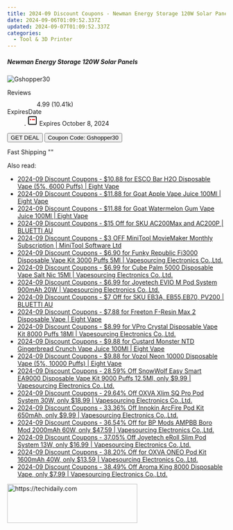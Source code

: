 ```yaml
---
title: 2024-09 Discount Coupons - Newman Energy Storage 120W Solar Panels | Gshopper
date: 2024-09-06T01:09:52.337Z
updated: 2024-09-07T01:09:52.337Z
categories:
  - Tool & 3D Printer
---
```



<div class="max-w-4xl mx-auto grid grid-cols-1 lg:max-w-5xl lg:gap-x-20 lg:grid-cols-2">
  <div class="relative p-3 col-start-1 row-start-1 flex flex-col-reverse rounded-lg bg-gradient-to-t from-black/75 via-black/0 sm:bg-none sm:row-start-2 sm:p-0 lg:row-start-1">
    <h5 class="mt-1 text-lg font-semibold text-white sm:text-slate-900 md:text-2xl dark:sm:text-white">Newman Energy Storage 120W Solar Panels</h5>
  </div>
  
  <div class="col-start-1 col-end-3 row-start-1 grid gap-4 sm:mb-6 sm:grid-cols-4 lg:col-start-2 lg:row-span-6 lg:row-end-6 lg:mb-0 lg:gap-6">
      <img src="&quot;&quot;" onClick="javascript:window.open(decodeURIComponent('%22https%3A%2F%2Fwww.shareasale.com%2Fu.cfm%3Fd%3D1118322%26m%3D97331%26u%3D4338022%22'), '_blank');void(0);" alt="Gshopper30" class="h-60 w-full rounded-lg object-cover sm:col-span-2 sm:h-52 lg:col-span-full" loading="lazy" />
    
  </div>
  <dl class="row-start-2 mt-4 flex items-center text-xs font-medium sm:row-start-3 sm:mt-1 md:mt-2.5 lg:row-start-2">
    <dt class="sr-only">Reviews</dt>
    <dd class="flex items-center text-indigo-600 dark:text-indigo-400">
      <svg width="24" height="24" fill="none" aria-hidden="true" class="mr-1 stroke-current dark:stroke-indigo-500">
        <path d="m12 5 2 5h5l-4 4 2.103 5L12 16l-5.103 3L9 14l-4-4h5l2-5Z" stroke-width="2" stroke-linecap="round" stroke-linejoin="round" />
      </svg>
      <span>4.99 <span class="font-normal text-slate-400">(10.41k)</span></span>
    </dd>
    <dt class="sr-only">ExpiresDate</dt>
    <dd class="flex items-center">
      <svg width="2" height="2" aria-hidden="true" fill="currentColor" class="mx-3 text-slate-300">
        <circle cx="1" cy="1" r="1" />
      </svg>
      <svg width="24" height="24" viewBox="0 0 24 24" fill="none" stroke="currentColor" stroke-width="2">
        <rect x="3" y="3" width="18" height="18" rx="2" fill="#fff" />
        <path d="M6 10L18 10" stroke="red" stroke-width="2" fill="none" />
        <path d="M10 6L10 18" stroke="#fff" stroke-width="2" fill="none" />
      </svg>
      Expires October 8, 2024    </dd>
  </dl>
  <div class="col-start-1 row-start-3 mt-4 self-center sm:col-start-2 sm:row-span-2 sm:row-start-2 sm:mt-0 lg:col-start-1 lg:row-start-3 lg:row-end-4 lg:mt-6">
    <button type="button" onClick="javascript:window.open(decodeURIComponent('%22https%3A%2F%2Fwww.shareasale.com%2Fu.cfm%3Fd%3D1118322%26m%3D97331%26u%3D4338022%22'), '_blank');void(0);" class="rounded-lg bg-red-600 px-3 py-2 text-sm font-medium leading-6 text-white">GET DEAL</button>
    <button type="button" onClick="javascript:window.open(decodeURIComponent('%22https%3A%2F%2Fwww.shareasale.com%2Fu.cfm%3Fd%3D1118322%26m%3D97331%26u%3D4338022%22'), '_blank');void(0);" class="border-dashed border-2 border-indigo-600 bg-green-100 text-sm leading-6 font-medium py-2 px-3 rounded-lg">Coupon Code: Gshopper30</button>
  </div>
  <p class="col-start-1 mt-4 text-sm leading-6 sm:col-span-2 lg:col-span-1 lg:row-start-4 lg:mt-6 dark:text-slate-400">
    Fast Shipping 
""  </p>
</div>
<span class="atpl-alsoreadstyle">Also read:</span>
<div><ul>
<li><a href="https://coupons.techidaily.com/coupon-1081578-share-59344-sale/"><u>2024-09 Discount Coupons - $10.88 for ESCO Bar H2O Disposable Vape (5%, 6000 Puffs) | Eight Vape</u></a></li>
<li><a href="https://coupons.techidaily.com/coupon-1082237-share-59344-sale/"><u>2024-09 Discount Coupons - $11.88 for Goat Apple Vape Juice 100Ml | Eight Vape</u></a></li>
<li><a href="https://coupons.techidaily.com/coupon-1082233-share-59344-sale/"><u>2024-09 Discount Coupons - $11.88 for Goat Watermelon Gum Vape Juice 100Ml | Eight Vape</u></a></li>
<li><a href="https://coupons.techidaily.com/coupon-1046561-share-109567-sale/"><u>2024-09 Discount Coupons - $15 Off for SKU AC200Max and AC200P | BLUETTI AU</u></a></li>
<li><a href="https://coupons.techidaily.com/coupon-1005300-share-115521-sale/"><u>2024-09 Discount Coupons - $3 OFF MiniTool MovieMaker Monthly Subscription | MiniTool Software Ltd</u></a></li>
<li><a href="https://coupons.techidaily.com/coupon-1046291-share-90958-sale/"><u>2024-09 Discount Coupons - $6.90 for Funky Republic Fi3000 Disposable Vape Kit 3000 Puffs 5Ml | Vapesourcing Electronics Co.,Ltd.</u></a></li>
<li><a href="https://coupons.techidaily.com/coupon-1083258-share-90958-sale/"><u>2024-09 Discount Coupons - $6.99 for Cube Palm 5000 Disposable Vape Salt Nic 15Ml | Vapesourcing Electronics Co.,Ltd.</u></a></li>
<li><a href="https://coupons.techidaily.com/coupon-1081711-share-90958-sale/"><u>2024-09 Discount Coupons - $6.99 for Joyetech EVIO M Pod System 900mAh 20W | Vapesourcing Electronics Co.,Ltd.</u></a></li>
<li><a href="https://coupons.techidaily.com/coupon-1046560-share-109567-sale/"><u>2024-09 Discount Coupons - $7 Off for SKU EB3A, EB55,EB70, PV200 | BLUETTI AU</u></a></li>
<li><a href="https://coupons.techidaily.com/coupon-1081572-share-59344-sale/"><u>2024-09 Discount Coupons - $7.88 for Freeton F-Resin Max 2 Disposable Vape | Eight Vape</u></a></li>
<li><a href="https://coupons.techidaily.com/coupon-1051305-share-90958-sale/"><u>2024-09 Discount Coupons - $8.99 for VPro Crystal Disposable Vape Kit 8000 Puffs 18Ml | Vapesourcing Electronics Co.,Ltd.</u></a></li>
<li><a href="https://coupons.techidaily.com/coupon-1082231-share-59344-sale/"><u>2024-09 Discount Coupons - $9.88 for Custard Monster NTD Gingerbread Crunch Vape Juice 100Ml | Eight Vape</u></a></li>
<li><a href="https://coupons.techidaily.com/coupon-1082226-share-59344-sale/"><u>2024-09 Discount Coupons - $9.88 for Vozol Neon 10000 Disposable Vape (5%, 10000 Puffs) | Eight Vape</u></a></li>
<li><a href="https://coupons.techidaily.com/coupon-1056157-share-90958-sale/"><u>2024-09 Discount Coupons - 28.59% Off SnowWolf Easy Smart EA9000 Disposable Vape Kit 9000 Puffs 12.5Ml, only $9.99 | Vapesourcing Electronics Co.,Ltd.</u></a></li>
<li><a href="https://coupons.techidaily.com/coupon-1064892-share-90958-sale/"><u>2024-09 Discount Coupons - 29.64% Off OXVA Xlim SQ Pro Pod System 30W, only $18.99 | Vapesourcing Electronics Co.,Ltd.</u></a></li>
<li><a href="https://coupons.techidaily.com/coupon-1053374-share-90958-sale/"><u>2024-09 Discount Coupons - 33.36% Off Innokin ArcFire Pod Kit 650mAh, only $9.99 | Vapesourcing Electronics Co.,Ltd.</u></a></li>
<li><a href="https://coupons.techidaily.com/coupon-1042015-share-90958-sale/"><u>2024-09 Discount Coupons - 36.54% Off for BP Mods AMPBB Boro Mod 2000mAh 60W, only $47.59 | Vapesourcing Electronics Co.,Ltd.</u></a></li>
<li><a href="https://coupons.techidaily.com/coupon-1068822-share-90958-sale/"><u>2024-09 Discount Coupons - 37.05% Off Joyetech eRoll Slim Pod System 13W, only $16.99 | Vapesourcing Electronics Co.,Ltd.</u></a></li>
<li><a href="https://coupons.techidaily.com/coupon-1051290-share-90958-sale/"><u>2024-09 Discount Coupons - 38.20% Off for OXVA ONEO Pod Kit 1600mAh 40W, only $13.59 | Vapesourcing Electronics Co.,Ltd.</u></a></li>
<li><a href="https://coupons.techidaily.com/coupon-1072465-share-90958-sale/"><u>2024-09 Discount Coupons - 38.49% Off Aroma King 8000 Disposable Vape, only $7.99 | Vapesourcing Electronics Co.,Ltd.</u></a></li>
</ul></div>

<ins class="adsbygoogle"
      style="display:block"
      data-ad-client="ca-pub-7571918770474297"
      data-ad-slot="8358498916"
      data-ad-format="auto"
      data-full-width-responsive="true"></ins>
<!-- affiliate ads begin -->
<a href="https://aligracehair.sjv.io/c/5597632/2115932/19272" target="_top" id="2115932">
  <img src="//a.impactradius-go.com/display-ad/19272-2115932" border="0" alt="https://techidaily.com" width="300" height="90"/>
</a>
<img height="0" width="0" src="https://aligracehair.sjv.io/i/5597632/2115932/19272" style="position:absolute;visibility:hidden;" border="0" />
<!-- affiliate ads end -->